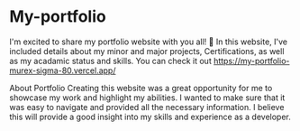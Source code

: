 # My-portfolio

I'm excited to share my portfolio website with you all! 🎉 In this website, I've included details about my minor and major projects,  Certifications, as well as my acadamic status and skills. You can check it out https://my-portfolio-murex-sigma-80.vercel.app/

About Portfolio
Creating this website was a great opportunity for me to showcase my work and highlight my abilities. I wanted to make sure that it was easy to navigate and provided all the necessary information. I believe this will provide a good insight into my skills and experience as a developer.
